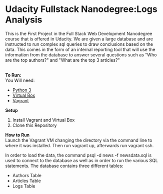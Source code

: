 <h1>Udacity Fullstack Nanodegree:Logs Analysis</h1>

This is the First Project in the Full Stack Web Development Nanodegree course that is offered in Udacity. We are given a large database 
and are instructed to run complex sql queries to draw conclusions based on the data. This comes
in the form of an internal reporting tool that will use the information from the database to 
answer several questions such as "Who are the top authors?" and "What are the top 3 articles?"
<br> 
<br>

<b>To Run:</b><br>
You Will need:<br> 
<ul>
  <li><a href="https://www.python.org/downloads/">Python 3</a></li>
  <li><a href="https://www.virtualbox.org/wiki/Download_Old_Builds_5_1">Virtual Box</a></li>
  <li><a href="https://www.vagrantup.com/downloads.html">Vagrant</a></li>
</ul>

<b>Setup</b>
<ol>
  <li>Install Vagrant and Virtual Box</li>
  <li>Clone this Repository</li>
</ol>  

<b>How to Run</b>
<br>
Launch the Vagrant VM changing the directory via the command line to where it was installed. Then run vagrant up, afterwards
run vagrant ssh.<br> 

In order to load the data, the command psql -d news -f newsdata.sql is used to connect to the
database as well as in order to run the various SQL statements. The database contains
three different tables: 
<ul>
  <li>Authors Table</li>
  <li>Articles Table</li>
  <li>Logs Table</li>
 </ul>
 


